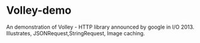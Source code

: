 Volley-demo
===========

An demonstration of Volley - HTTP library announced by google in I/O 2013. Illustrates, JSONRequest,StringRequest, Image caching.
